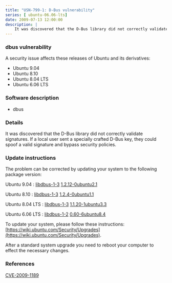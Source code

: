 ```yaml
---
title: "USN-799-1: D-Bus vulnerability"
series: [ ubuntu-06.06-lts]
date: 2009-07-13 12:00:00
description: |
    It was discovered that the D-Bus library did not correctly validate signatures. If a local user sent a specially crafted D-Bus key, they could spoof a valid signature and bypass security policies. 
--- 
```

 
### dbus vulnerability

A security issue affects these releases of Ubuntu and its derivatives:

* Ubuntu 9.04
* Ubuntu 8.10
* Ubuntu 8.04 LTS
* Ubuntu 6.06 LTS

### Software description

* dbus 

### Details

It was discovered that the D-Bus library did not correctly validate signatures. If a local user sent a specially crafted D-Bus key, they could spoof a valid signature and bypass security policies. 

### Update instructions

The problem can be corrected by updating your system to the following package version:

Ubuntu 9.04
 : [libdbus-1-3](https://launchpad.net/ubuntu/+source/dbus) <span> [1.2.12-0ubuntu2.1](https://launchpad.net/ubuntu/+source/dbus/1.2.12-0ubuntu2.1) </span> 

Ubuntu 8.10
 : [libdbus-1-3](https://launchpad.net/ubuntu/+source/dbus) <span> [1.2.4-0ubuntu1.1](https://launchpad.net/ubuntu/+source/dbus/1.2.4-0ubuntu1.1) </span> 

Ubuntu 8.04 LTS
 : [libdbus-1-3](https://launchpad.net/ubuntu/+source/dbus) <span> [1.1.20-1ubuntu3.3](https://launchpad.net/ubuntu/+source/dbus/1.1.20-1ubuntu3.3) </span> 

Ubuntu 6.06 LTS
 : [libdbus-1-2](https://launchpad.net/ubuntu/+source/dbus) <span> [0.60-6ubuntu8.4](https://launchpad.net/ubuntu/+source/dbus/0.60-6ubuntu8.4) </span> 

To update your system, please follow these instructions: [https://wiki.ubuntu.com/Security/Upgrades](https://wiki.ubuntu.com/Security/Upgrades).

After a standard system upgrade you need to reboot your computer to effect the necessary changes. 

### References

 [CVE-2009-1189](http://people.ubuntu.com/~ubuntu-security/cve/CVE-2009-1189)
 
